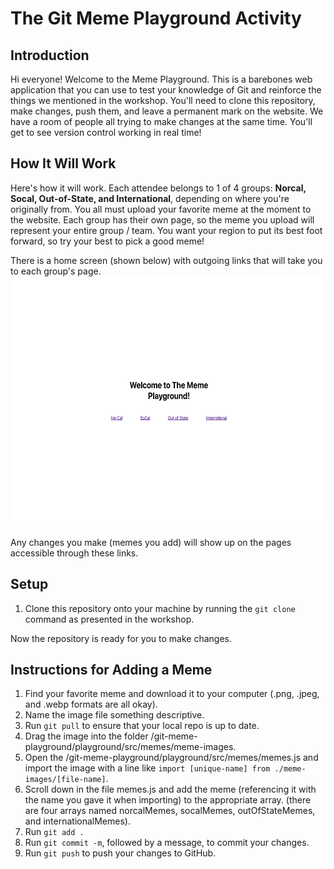 # The Git Meme Playground Activity

## Introduction
Hi everyone! Welcome to the Meme Playground. This is a barebones web application that you can use to test your knowledge of Git and reinforce the things we mentioned in the workshop. You'll need to clone this repository, make changes, push them, and leave a permanent mark on the website. We have a room of people all trying to make changes at the same time. You'll get to see version control working in real time!

## How It Will Work
Here's how it will work. Each attendee belongs to 1 of 4 groups: **Norcal, Socal, Out-of-State, and International**, depending on where you're originally from. You all must upload your favorite meme at the moment to the website. Each group has their own page, so the meme you upload will represent your entire group / team. You want your region to put its best foot forward, so try your best to pick a good meme!

There is a home screen (shown below) with outgoing links that will take you to each group's page.
<img src="homepage.png" width="720" height="400" />

Any changes you make (memes you add) will show up on the pages accessible through these links.

## Setup
1. Clone this repository onto your machine by running the `git clone` command as presented in the workshop.

Now the repository is ready for you to make changes.

## Instructions for Adding a Meme
1. Find your favorite meme and download it to your computer (.png, .jpeg, and .webp formats are all okay).
2. Name the image file something descriptive.
3. Run `git pull` to ensure that your local repo is up to date.
4. Drag the image into the folder /git-meme-playground/playground/src/memes/meme-images.
5. Open the /git-meme-playground/playground/src/memes/memes.js and import the image with a line like `import [unique-name] from ./meme-images/[file-name]`.
6. Scroll down in the file memes.js and add the meme (referencing it with the name you gave it when importing) to the appropriate array. (there are four arrays named norcalMemes, socalMemes, outOfStateMemes, and internationalMemes).
7. Run `git add .`
8. Run `git commit -m`, followed by a message, to commit your changes.
9. Run `git push` to push your changes to GitHub.
